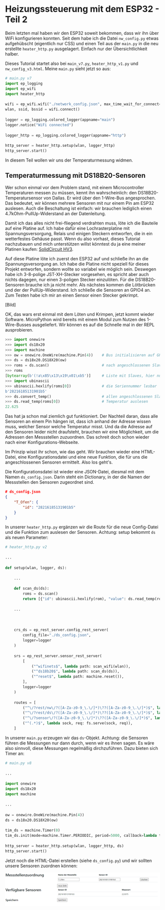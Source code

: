 # Heizungssteuerung mit dem ESP32 - Teil 2

Beim letzten mal haben wir den ESP32 soweit bekommen, dass wir ihn über WiFi konfigurieren konnten. Seit dem habe ich die Datei `nw_config.py` etwas aufgehübscht (eigentlich nur CSS) und einen Teil aus der `main.py` in die neu erstellte `heater_http.py` ausgelagert. Einfach nur der Übersichtlichkeit halber.

Dieses Tutorial startet also bei `main_v7.py`, `heater_http_v1.py` und `nw_config_v3.html`. Meine `main.py` sieht jetzt so aus:

```python
# main.py v7
import ep_logging
import ep_wifi
import heater_http

wifi = ep_wifi.wifi("./network_config.json", max_time_wait_for_connect=10)
wlan, ssid, bssid = wifi.connect()

logger = ep_logging.colored_logger(appname="main")
logger.notice("WiFi connected")

logger_http = ep_logging.colored_logger(appname="http")

http_server = heater_http.setup(wlan, logger_http)
http_server.start()
```

In diesem Teil wollen wir uns der Temperaturmessung widmen.

## Temperaturmessung mit DS18B20-Sensoren

Wer schon einmal vor dem Problem stand, mit einem Microcontroller Temperaturen messen zu müssen, kennt ihn wahrscheinlich: den DS18B20-Temperatursensor von Dallas. Er wird über den 1-Wire-Bus angesprochen. Das bedeutet, wir können mehrere Sensoren mit nur einem Pin am ESP32 auslesen. Auch die Beschaltung ist einfach: wir brauchen lediglich einen 4.7kOhm-PullUp-Widerstand an der Datenleitung. 

Damit ich das alles nicht frei-fliegend verdrahten muss, löte ich die Bauteile auf eine Platine auf. Ich habe dafür eine Lochrasterplatine mit Spannungsversorgung, Relais und einigen Steckern entworfen, die in ein wetterfestes Gehäuse passt. Wenn du also vorhast, dieses Tutorial nachzubauen und mich unterstützen willst könntest du ja eine meiner Platinen kaufen: [SolidCircuit HV3](https://www.eydam-prototyping.com/product/solidcircuit-hv3/).

Auf diese Platine löte ich zuerst den ESP32 auf und schließe ihn an die Spannungsversorgung an. Ich habe die Platine nicht speziell für dieses Projekt entworfen, sondern wollte so variabel wie möglich sein. Deswegen habe ich 3-8-polige JST-XH-Stecker vorgesehen, es spricht aber auch nichts dagegen, nur einen 3-poligen Stecker einzulöten. Für die DS18B20-Sensoren brauche ich ja nicht mehr.
Als nächstes kommen die Lötbrücken und der der PullUp-Widerstand. Ich schließe die Sensoren an GPIO4 an. Zum Testen habe ich mir an einen Sensor einen Stecker gekrimpt.

[Bild]

OK, das wars erst einmal mit dem Löten und Krimpen, jetzt kommt wieder Software. MicroPython wird bereits mit einem Modul zum Nutzen des 1-Wire-Busses ausgeliefert. Wir können es auf die Schnelle mal in der REPL ausprobieren. 

```python
>>> import onewire
>>> import ds18x20
>>> import machine
>>> ow = onewire.OneWire(machine.Pin(4))    # Bus initialisieren auf GPIO4
>>> ds = ds18x20.DS18X20(ow)
>>> roms = ds.scan()                        # nach angeschlossenen Slaves suchen
>>> roms
[bytearray(b'(!a\x85\x13\x19\x01\xb5')]     # Liste mit Slaves, hier nur einer
>>> import ubinascii
>>> ubinascii.hexlify(roms[0])              # die Seriennummer lesbar
b'28216185131901b5'
>>> ds.convert_temp()                       # allen angeschlossenen Slaves den Befehl zum messen geben
>>> ds.read_temp(roms[0])                   # Temperatur auslesen
22.625
```

Das hat ja schon mal ziemlich gut funktioniert. Der Nachteil daran, dass alle Sensoren an einem Pin hängen ist, dass ich anhand der Adresse wissen muss, welcher Sensor welche Temperatur misst. Und da die Adresse auf den Sensoren leider nicht draufsteht, brauchen wir eine Möglichkeit, um die Adressen den Messstellen zuzuordnen. Das schreit doch schon wieder nach einer Konfigurations-Webseite.

Im Prinzip wisst ihr schon, wie das geht. Wir brauchen wieder eine HTML-Datei, eine Konfigurationsdatei und eine neue Funktion, die für uns die angeschlossenen Sensoren ermittelt. Also los geht's. 

Die Konfigurationsdatei ist wieder eine JSON-Datei, diesmal mit dem Namen `ds_config.json`. Darin steht ein Dictionary, in der die Namen der Messstellen den Sensoren zugeordnet sind.

```json
# ds_config.json
{
    "T_Ofen": {
        "id": "28216185131901b5"
    }
}
```

In unserer `heater_http.py` ergänzen wir die Route für die neue Config-Datei und die Funktion zum auslesen der Sensoren. Achtung: setup bekommt `ds` als neuen Parameter:

```python
# heater_http.py v2

...

def setup(wlan, logger, ds):

    ...

    def scan_ds(ds):
        roms = ds.scan()
        return [{"id": ubinascii.hexlify(rom), "value": ds.read_temp(rom)} for rom in roms]

    ...

    

    crs_ds = ep_rest_server.config_rest_server(
        config_file="./ds_config.json",
        logger=logger
    )

    srs = ep_rest_server.sensor_rest_server(
        [
            ("^wifinets$", lambda path: scan_wifi(wlan)),
            ("^ds18b20$", lambda path: scan_ds(ds)),
            ("^reset$", lambda path: machine.reset()),
        ],
        logger=logger
    )

    routes = [
        ("^\/?rest/nw\/?([A-Za-z0-9_\.\/]*)\??([A-Za-z0-9_\.\/]*)$", lambda sock, req: crs_nw.serve(sock, req)), 
        ("^\/?rest/ds\/?([A-Za-z0-9_\.\/]*)\??([A-Za-z0-9_\.\/]*)$", lambda sock, req: crs_ds.serve(sock, req)), 
        ("^\/?sensor\/?([A-Za-z0-9_\.\/]*)\??([A-Za-z0-9_\.\/]*)$", lambda sock, req: srs.serve(sock, req)),
        ("^(.*)$", lambda sock, req: fs.serve(sock, req)), 
    ]

```

In unserer `main.py` erzeugen wir das `ds`-Objekt. Achtung: die Sensoren führen die Messungen nur dann durch, wenn wir es ihnen sagen. Es wäre also sinnvoll, diese Messungen regelmäßig dirchzuführen. Dazu bieten sich Timer an:

```python
# main.py v8

...

import onewire
import ds18x20
import machine

...

ow = onewire.OneWire(machine.Pin(4))
ds = ds18x20.DS18X20(ow)

tim_ds = machine.Timer(0)
tim_ds.init(mode=machine.Timer.PERIODIC, period=5000, callback=lambda timer: ds.convert_temp())

http_server = heater_http.setup(wlan, logger_http, ds)
http_server.start()
```

Jetzt noch die HTML-Datei erstellen (siehe `ds_config.py`) und wir sollten unsere Sensoren zuordnen können:

![alt text](https://github.com/eydam-prototyping/tutorials_de/blob/master/micropython/heater_controller/img/ds_config_1.png "ds_config.html")

